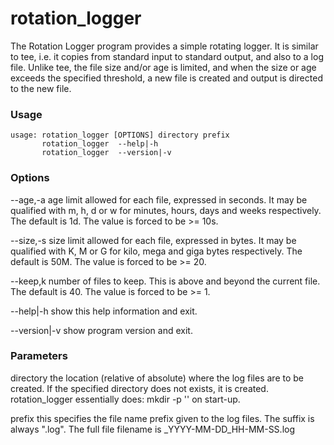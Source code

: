 # rotation_logger

The Rotation Logger program provides a simple rotating logger.
It is similar to tee, i.e. it copies from standard input to standard output, and also to a log file.
Unlike tee, the file size and/or age is limited, and when the size or age exceeds the specified
threshold, a new file is created and output is directed to the new file.

### Usage

    usage: rotation_logger [OPTIONS] directory prefix
           rotation_logger  --help|-h
           rotation_logger  --version|-v

### Options

--age,-a      age limit allowed for each file, expressed in seconds. It may be qualified
              with m, h, d or w for minutes, hours, days and weeks respectively.
              The default is 1d. The value is forced to be >= 10s.

--size,-s     size limit allowed for each file, expressed in bytes. It may be qualified
              with K, M or G for kilo, mega and giga bytes respectively. The default is 50M.
              The value is forced to be >= 20.

--keep,k      number of files to keep. This is above and beyond the current file.
              The default is 40. The value is forced to be >= 1.

--help|-h     show this help information and exit.

--version|-v  show program version and exit.

### Parameters

directory     the location (relative of absolute) where the log files are to be created.
              If the specified directory does not exists, it is created.
              rotation_logger essentially does: mkdir -p '<directory>'  on start-up.

prefix        this specifies the file name prefix given to the log files. The suffix is
              always ".log". The full file filename is <prefix>_YYYY-MM-DD_HH-MM-SS.log

